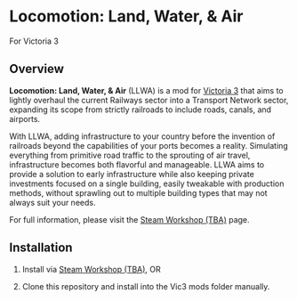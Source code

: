 ﻿# Locomotion: Land, Water, & Air

For Victoria 3

## Overview

**Locomotion: Land, Water, & Air** (LLWA) is a mod for [Victoria 3](https://store.steampowered.com/app/529340/Victoria_3/) that aims to lightly overhaul the current Railways sector into a Transport Network sector, expanding its scope from strictly railroads to include roads, canals, and airports.

With LLWA, adding infrastructure to your country before the invention of railroads beyond the capabilities of your ports becomes a reality. Simulating everything from primitive road traffic to the sprouting of air travel, infrastructure becomes both flavorful and manageable. LLWA aims to provide a solution to early infrastructure while also keeping private investments focused on a single building, easily tweakable with production methods, without sprawling out to multiple building types that may not always suit your needs.

For full information, please visit the [Steam Workshop (TBA)]() page.

## Installation

1. Install via [Steam Workshop (TBA)](), OR

2. Clone this repository and install into the Vic3 mods folder manually.
